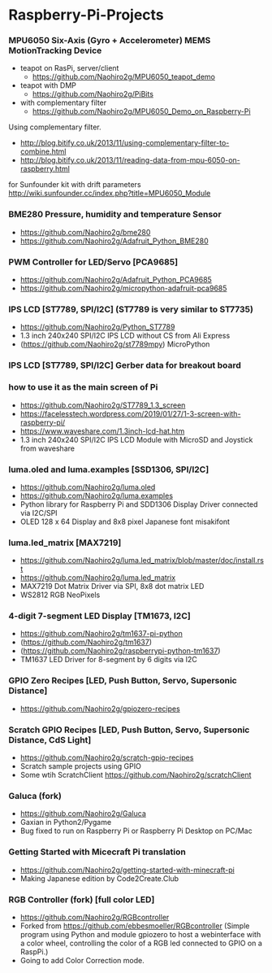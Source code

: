 # Raspberry-Pi-Projects

### MPU6050 Six-Axis (Gyro + Accelerometer) MEMS MotionTracking Device
- teapot on RasPi, server/client
   - https://github.com/Naohiro2g/MPU6050_teapot_demo
- teapot with DMP
   - https://github.com/Naohiro2g/PiBits
- with complementary filter
   - https://github.com/Naohiro2g/MPU6050_Demo_on_Raspberry-Pi

Using complementary filter. 
 - http://blog.bitify.co.uk/2013/11/using-complementary-filter-to-combine.html
 - http://blog.bitify.co.uk/2013/11/reading-data-from-mpu-6050-on-raspberry.html

for Sunfounder kit with drift parameters
http://wiki.sunfounder.cc/index.php?title=MPU6050_Module

### BME280 Pressure, humidity and temperature Sensor

- https://github.com/Naohiro2g/bme280
- https://github.com/Naohiro2g/Adafruit_Python_BME280

### PWM Controller for LED/Servo [PCA9685]
- https://github.com/Naohiro2g/Adafruit_Python_PCA9685
- https://github.com/Naohiro2g/micropython-adafruit-pca9685

### IPS LCD [ST7789, SPI/I2C] (ST7789 is very similar to ST7735)
- https://github.com/Naohiro2g/Python_ST7789
- 1.3 inch 240x240 SPI/I2C IPS LCD without CS from Ali Express
- (https://github.com/Naohiro2g/st7789mpy) MicroPython

### IPS LCD [ST7789, SPI/I2C] Gerber data for breakout board
### how to use it as the main screen of Pi
- https://github.com/Naohiro2g/ST7789_1.3_screen
- https://facelesstech.wordpress.com/2019/01/27/1-3-screen-with-raspberry-pi/
- https://www.waveshare.com/1.3inch-lcd-hat.htm
- 1.3 inch 240x240 SPI/I2C IPS LCD Module with MicroSD and Joystick from waveshare

### luma.oled and luma.examples [SSD1306, SPI/I2C]
- https://github.com/Naohiro2g/luma.oled
- https://github.com/Naohiro2g/luma.examples
- Python library for Raspberry Pi and SDD1306 Display Driver connected via I2C/SPI
- OLED 128 x 64 Display and 8x8 pixel Japanese font misakifont

### luma.led_matrix [MAX7219]
 - https://github.com/Naohiro2g/luma.led_matrix/blob/master/doc/install.rst
 - https://github.com/Naohiro2g/luma.led_matrix
 - MAX7219 Dot Matrix Driver via SPI, 8x8 dot matrix LED
 - WS2812 RGB NeoPixels
 
### 4-digit 7-segment LED Display [TM1673, I2C]
- https://github.com/Naohiro2g/tm1637-pi-python
- (https://github.com/Naohiro2g/tm1637)
- (https://github.com/Naohiro2g/raspberrypi-python-tm1637)
- TM1637 LED Driver for 8-segment by 6 digits via I2C

### GPIO Zero Recipes [LED, Push Button, Servo, Supersonic Distance]
- https://github.com/Naohiro2g/gpiozero-recipes

### Scratch GPIO Recipes [LED, Push Button, Servo, Supersonic Distance, CdS Light]
- https://github.com/Naohiro2g/scratch-gpio-recipes
- Scratch sample projects using GPIO
- Some wtih ScratchClient https://github.com/Naohiro2g/scratchClient

### Galuca (fork)
- https://github.com/Naohiro2g/Galuca
- Gaxian in Python2/Pygame
- Bug fixed to run on Raspberry Pi or Raspberry Pi Desktop on PC/Mac

### Getting Started with Micecraft Pi translation
- https://github.com/Naohiro2g/getting-started-with-minecraft-pi
- Making Japanese edition by Code2Create.Club

### RGB Controller (fork) [full color LED]
- https://github.com/Naohiro2g/RGBcontroller
- Forked from https://github.com/ebbesmoeller/RGBcontroller (Simple program using Python and module gpiozero to host a webinterface with a color wheel, controlling the color of a RGB led connected to GPIO on a RaspPi.)
- Going to add Color Correction mode.
